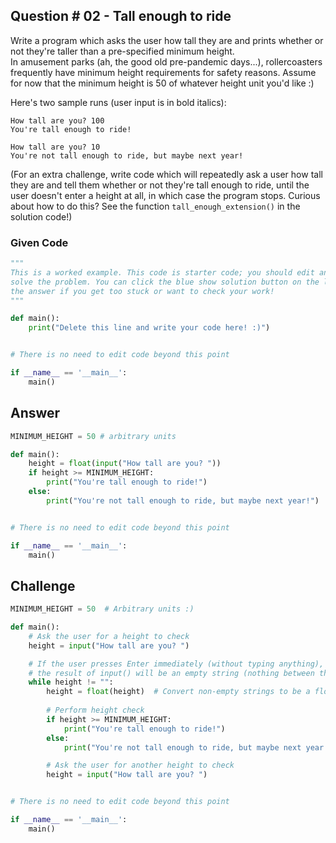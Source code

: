 ## Question # 02 - Tall enough to ride
Write a program which asks the user how tall they are and prints whether or not they're taller than a pre-specified minimum height.\
In amusement parks (ah, the good old pre-pandemic days...), rollercoasters frequently have minimum height requirements for safety reasons. Assume for now that the minimum height is 50 of whatever height unit you'd like :)

Here's two sample runs (user input is in bold italics):
```
How tall are you? 100 
You're tall enough to ride!

How tall are you? 10 
You're not tall enough to ride, but maybe next year!
```

(For an extra challenge, write code which will repeatedly ask a user how tall they are and tell them whether or not they're tall enough to ride, until the user doesn't enter a height at all, in which case the program stops. Curious about how to do this? See the function `tall_enough_extension()` in the solution code!)

### Given Code
```python
"""
This is a worked example. This code is starter code; you should edit and run it to 
solve the problem. You can click the blue show solution button on the left to see 
the answer if you get too stuck or want to check your work!
"""

def main():
    print("Delete this line and write your code here! :)")


# There is no need to edit code beyond this point

if __name__ == '__main__':
    main()
```

## Answer
```python
MINIMUM_HEIGHT = 50 # arbitrary units

def main():
    height = float(input("How tall are you? "))
    if height >= MINIMUM_HEIGHT:
        print("You're tall enough to ride!")
    else:
        print("You're not tall enough to ride, but maybe next year!")


# There is no need to edit code beyond this point

if __name__ == '__main__':
    main()
```

## Challenge
```python
MINIMUM_HEIGHT = 50  # Arbitrary units :)

def main():
    # Ask the user for a height to check
    height = input("How tall are you? ")

    # If the user presses Enter immediately (without typing anything),
    # the result of input() will be an empty string (nothing between the quotation marks!)
    while height != "":
        height = float(height)  # Convert non-empty strings to be a float!
        
        # Perform height check
        if height >= MINIMUM_HEIGHT:
            print("You're tall enough to ride!")
        else:
            print("You're not tall enough to ride, but maybe next year!")

        # Ask the user for another height to check
        height = input("How tall are you? ")


# There is no need to edit code beyond this point

if __name__ == '__main__':
    main()
```